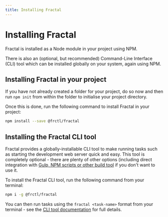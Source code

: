 ```yaml
---
title: Installing Fractal
---
```


# Installing Fractal

Fractal is installed as a Node module in your project using NPM.

There is also an (optional, but recommended) Command-Line Interface (CLI) tool which can be installed globally on your system, again using NPM.

## Installing Fractal in your project

If you have not already created a folder for your project, do so now and then run `npm init` from within the folder to initialise your project directory.

Once this is done, run the following command to install Fractal in your project:

```bash
npm install --save @frctl/fractal
```

## Installing the Fractal CLI tool

Fractal provides a globally-installable CLI tool to make running tasks such as starting the development web server quick and easy. This tool is completely optional - there are plenty of other options (including direct integration with [Gulp, NPM scripts or other build tool](./installation.md) if you don't want to use it.

To install the Fractal CLI tool, run the following command from your terminal:

```bash
npm i -g @frctl/fractal
```

You can then run tasks using the `fractal <task-name>` format from your terminal - see the [CLI tool documentation](./cli.md) for full details.
